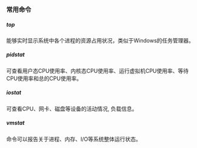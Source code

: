 ### 常用命令

##### top

能够实时显示系统中各个进程的资源占用状况，类似于Windows的任务管理器。



##### pidstat

可查看用户态CPU使用率、内核态CPU使用率、运行虚拟机CPU使用率、等待CPU使用率和总的CPU使用率。



##### iostat

可查看CPU、网卡、磁盘等设备的活动情况, 负载信息。



##### vmstat

命令可以报告关于进程、内存、I/O等系统整体运行状态。

